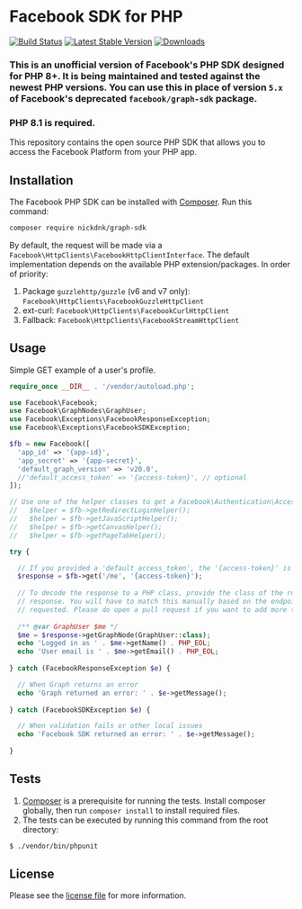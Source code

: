 # Facebook SDK for PHP

[![Build Status](https://github.com/nickdnk/php-graph-sdk/actions/workflows/test.yml/badge.svg?branch=master)](https://github.com/nickdnk/php-graph-sdk/actions/workflows/test.yml)
[![Latest Stable Version](http://img.shields.io/badge/Latest%20Stable-8.0.0-blue.svg)](https://packagist.org/packages/nickdnk/graph-sdk)
[![Downloads](https://img.shields.io/packagist/dt/nickdnk/graph-sdk?label=Downloads)](https://packagist.org/packages/nickdnk/graph-sdk)
### This is an unofficial version of Facebook's PHP SDK designed for PHP 8+. It is being maintained and tested against the newest PHP versions. You can use this in place of version `5.x` of Facebook's deprecated `facebook/graph-sdk` package.

### PHP 8.1 is required.

This repository contains the open source PHP SDK that allows you to access the Facebook Platform from your PHP app.

## Installation

The Facebook PHP SDK can be installed with [Composer](https://getcomposer.org/). Run this command:

```sh
composer require nickdnk/graph-sdk
```

By default, the request will be made via a `Facebook\HttpClients\FacebookHttpClientInterface`. The default
implementation depends on the available PHP extension/packages. In order of priority:

1. Package `guzzlehttp/guzzle` (v6 and v7 only): `Facebook\HttpClients\FacebookGuzzleHttpClient`
2. ext-curl: `Facebook\HttpClients\FacebookCurlHttpClient`
3. Fallback: `Facebook\HttpClients\FacebookStreamHttpClient`

## Usage

Simple GET example of a user's profile.

```php
require_once __DIR__ . '/vendor/autoload.php';

use Facebook\Facebook;
use Facebook\GraphNodes\GraphUser;
use Facebook\Exceptions\FacebookResponseException;
use Facebook\Exceptions\FacebookSDKException;

$fb = new Facebook([
  'app_id' => '{app-id}',
  'app_secret' => '{app-secret}',
  'default_graph_version' => 'v20.0',
  //'default_access_token' => '{access-token}', // optional
]);

// Use one of the helper classes to get a Facebook\Authentication\AccessToken entity.
//   $helper = $fb->getRedirectLoginHelper();
//   $helper = $fb->getJavaScriptHelper();
//   $helper = $fb->getCanvasHelper();
//   $helper = $fb->getPageTabHelper();

try {

  // If you provided a 'default_access_token', the '{access-token}' is optional.
  $response = $fb->get('/me', '{access-token}');
  
  // To decode the response to a PHP class, provide the class of the root node in the
  // response. You will have to match this manually based on the endpoint you
  // requested. Please do open a pull request if you want to add more types.
  
  /** @var GraphUser $me */
  $me = $response->getGraphNode(GraphUser::class);
  echo 'Logged in as ' . $me->getName() . PHP_EOL;
  echo 'User email is ' . $me->getEmail() . PHP_EOL;
  
} catch (FacebookResponseException $e) {

  // When Graph returns an error
  echo 'Graph returned an error: ' . $e->getMessage();
  
} catch (FacebookSDKException $e) {

  // When validation fails or other local issues
  echo 'Facebook SDK returned an error: ' . $e->getMessage();
  
}
```

## Tests

1. [Composer](https://getcomposer.org/) is a prerequisite for running the tests.
   Install composer globally, then run `composer install` to install required files.
2. The tests can be executed by running this command from the root directory:

```bash
$ ./vendor/bin/phpunit
```

## License

Please see the [license file](https://github.com/facebook/php-graph-sdk/blob/master/LICENSE)
for more information.
